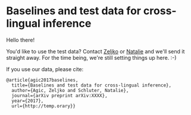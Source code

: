 # Baselines and test data for cross-lingual inference

Hello there!

You'd like to use the test data? Contact [Zeljko](mailto:zeag@itu.dk) or [Natalie](mailto:nael@itu.dk) and we'll send it straight away.
For the time being, we're still setting things up here. :-)

If you use our data, please cite:

```
@article{agic2017baselines,
  title={Baselines and test data for cross-lingual inference},
  author={Agic, Zeljko and Schluter, Natalie},
  journal={arXiv preprint arXiv:XXXX},
  year={2017},
  url={http://temp.orary}}
```
